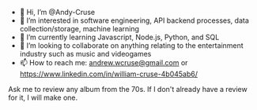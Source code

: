 - 👋 Hi, I’m @Andy-Cruse
- 👀 I’m interested in software engineering, API backend processes, data collection/storage, machine learning
- 🌱 I’m currently learning Javascript, Node.js, Python, and SQL
- 💞️ I’m looking to collaborate on anything relating to the entertainment industry such as music and videogames
- 📫 How to reach me: andrew.wcruse@gmail.com or https://www.linkedin.com/in/william-cruse-4b045ab6/

Ask me to review any album from the 70s. If I don't already have a review for it, I will make one.
<!---
Andy-Cruse/Andy-Cruse is a ✨ special ✨ repository because its `README.md` (this file) appears on your GitHub profile.
You can click the Preview link to take a look at your changes.
--->
